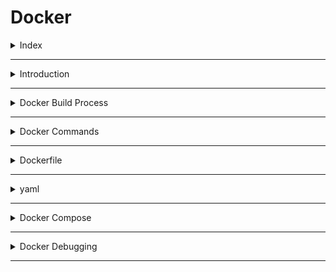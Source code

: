 # Docker

<details>
<summary>Index</summary>

## Index

- Introduction
- Setup
- Docker Build Process
- Docker Commands
- Dockerfile
- yaml
- Docker Compose

</details>

---

<details>
<summary>Introduction</summary>

## Introduction

- Docker is an open-source platform for developing, shipping, and running applications in containers.
  - developing -> writing Dockerfile & build Docker image
  - shipping -> store Docker Image that can use others
  - Running -> Run the Docker Image in container

</details>

---

<details>
<summary>Docker Build Process</summary>

## Docker Build Process

1. Dockerfile -> It contains instructions to create Docker Image.
2. Docker Image -> It contains code, libraries and dependencies.
3. Docker hub -> A repository to store and share Docker images.

### Basics

- Images: Blueprints for creating containers.
- Containers: Running instances of images.
- Volumes: Storage areas for saving data used by containers.

![Docker Build Process](./Assets/04-docker-build-process/01-docker-build-process.png)

</details>

---

<details>
<summary>Docker Commands</summary>

## Docker Commands

Initially start the Docker then run the docker commands.

### 1. Check available docker images in Local

- `docker images`
- It is used to check all the available docker images.
- image is a package which contains (code + dependencies)

### 2. download docker image from Docker-Hub

- `docker pull <image_name>` or `docker image pull <image_name>`
- It is used to download docker image from docker-hub (docker registry).
- In the docker-hub, you can check your own images and public images.
  - Ex : `docker pull hello-world`
  - ![docker image](./Assets/03-docker-commands/01-docker-image.png)

### create container

- `docker create <image_name>` or `docker create <image_id>`
- It is used to create docker container with random name
- Ex : `docker create hello-world`

- `docker create --name <container_name> <image_name>`
- It is used to create docker container with given container name
- Ex : `docker create --name my-hello-world-one hello-world`
- ![Create container](./Assets/03-docker-commands/02-create-container.png)

### display containers

- `docker ps` - to display all the running containers
- `docker ps -a` - to display running and stopped containers
- ![display containers](./Assets/03-docker-commands/03-display-container.png)

### start the container

- `docker start <container_name>` or `docker start <container_id>` - It is used to start the docker container.
- Ex : `docker start my-hello-world-one`
- ![start container](./Assets/03-docker-commands/04-start-container.png)

### Create & run the Container

- `run` is used to create and run the container at a time.
- `docker run <image_name>` or `docker run <image_id>`
- It is used to create docker container with random name
- Ex : `docker run hello-world`

- `docker run --name <container_name> <image_name>`
- It is used to create docker container with given container name
- Ex : `docker run --name my-hello-world-one hello-world`
- ![Start & Run the Container](./Assets/03-docker-commands/05-create-start-container.png)

### Run the Container in detached mode

- After creating the container my terminal should be available to execute the further commands (container without occupying your terminal), you can use the --detach (or -d ) flag.
- `docker run -d <image_name>`
- It is used to run application in detached mode.
- Ex : `docker run --name my-hello-world-one -d hello-world`

### container logs

- `docker logs <container_name>`
- It is used to see container logs

### stop the container

- `docker stop <container_name>` or `docker stop <container_id>`
- It is used to stop the running container.
- Ex : `docker stop my-hello-world-one`

### delete the container

- `docker rm <container_name>` or `docker rm <container_id>`
- It is used to delete the container
- Ex : `docker rm my-hello-world-one`

### delete the docker image

- first delete container then delete the image
- `docker rmi <image_name>` or `docker rmi <image_id>`
- It is used to delete the docker image
- Ex : `docker rmi hello-world`

### delete stopped containers and un-used images

- `docker system prune -a`
- It is used to delete un-used images + stopped containers

### port mapping

- Makes applications inside containers accessible from your host machine.
- `docker run -p <host_port>:<container_port> <image_name>`
- EX : `docker run -p 8080:8080 hello-world`
- ![Port Mapping](./Assets/03-docker-commands/06-port-mapping.png)

### docker command

- `docker run -d -p 9090:9090 --name my-container-one hello-world`

* `-d` represents detached mode
* `-p` represents port mapping
* `--name` represents name of the container

</details>

---

<details>
<summary>Dockerfile</summary>

## Dockerfile

- ![Dockerfile](./Assets/04-docker-build-process/01-docker-build-process.png)
- ![Dockerfile](./Assets/05-dockerfile/01-dockerfile.png)

- we write some instructions to build Docker image.
- Dockerfile is used to specify dependencies are required for the application.

* **Dockerfile -> Docker Image -> Docker Registry**

### Steps :

1. Dockerfile
2. Docker Image
3. Docker Registry
4. Docker Container

---

### Dockerfile

- It contains instructions to build image.
- we will specify application dependencies here.
- Dockerfile keywords
  - FROM
  - MAINTAINER
  - COPY
  - RUN
  - CMD
  - EXPOSE
  - WORKDIR
  - ENTRYPOINT

### Dockerfile keywords

- FROM : Every dockerfile starts with `FROM` keyword.
  It is used to specify base image required for our application. The software (dependency) is required to run our code.
  Ex : `FROM : node` , `FROM : mysql`, `FROM : python`

- MAINTAINER : It is used to specify author of Dockerfile.
  EX : `MAINTAINER <andepraveen>`

- COPY : It is used to copy the files from host machine to container machine.
  EX : `COPY <src> <des>`
  EX : `COPY target/app.war /user/app/node/webapp.war`

- RUN : It is used to execute instructions while creating docker image.
  EX :`RUN git clone <url>`
  EX :`RUN git clone <url>`

  Note : We can run write multiple RUN instructions in Dockerfile and they will be processed from top to bottom.

- CMD : It is used to execute instructions while creating docker container. Here overriding possible.
  EX : `CMD npm install`

- Note : If we write multiple CMD instructions docker will process only last CMD instruction.

- ENTRYPOINT : - CMD : It is used to execute instructions while creating docker container. Here, overriding not possible.
  EX : `ENTRYPOINT npm install`

- EXPOSE : It is used to specify container port number. It is just readability and documentation purpose.
  EX : `EXPOSE 8080`

- WORKDIR : It is used to specify working directory (path change).
  Ex : `WORKDIR /user/app`

### 1. Dockerfile

- Docker file is used to build an image

* Naming Convention : Dockerfile
* Write Dockerfile

```dockerfile

# sample Dockerfile
FROM node:22-alpine3.19
MAINTAINER <andepraveen>
RUN 'echo run msg - 1'
RUN 'echo run msg - 2'
CMD 'echo cmd msg - 1'
CMD 'echo cmd msg - 2'
```

### 2. Docker Image

- `docker build -t <image_name> . ` -> dot is the current working directory
- Ex : `docker build -t app1 .` - **-t** means tagName
- `docker build -t <image_name> -f <file_name>` - if docker file name is other than Dockerfile
- Ex : `docker build -t app2 -f praveenDockerfile`

### 3. Docker Container

- Run the Container
- `docker run app1`

### 4. Docker Registry

- Create Docker Image - `docker build -t andepraveen/app1 .`
- `docker login` - Login into Your Docker hub Account
- `docker push andepraveen/app1` - it store in the Docker hub
- use tagnames
  - `andepraveen/app:v1`
  - `andepraveen/app:0.0.1`
  - `andepraveen/app:latest`

### Run Docker Application

1. `git clone <repo>`
2. `cd <dir_name>`
3. `docker build -t <docker_image>`
4. `docker images` - check docker image
5. `docker run -d -p 5000:5000 <docker_image>`

</details>

---

<details>
<summary>yaml</summary>

## yaml

- **yaml** stands for **Ain't Markup Language**
- YAML is a human-readable data serialization language that is often used for writing configuration files.
- YAML is a superset of JSON, which means that any valid JSON document is also a valid

### yaml docs

https://docs.ansible.com/ansible/latest/playbook_guide/playbooks.html#working-with-playbooks

### Write yaml file

- fileName.yaml
- yaml uses Indentation
- with indentation we can create object (`key:value`)

</details>

---

<details>
<summary>Docker Compose</summary>

## Docker Compose

- It is used to manage multi container based applications.
- when we are working with microservices based app we will have multiple services. Every service will have its own docker image.
- To work with docker compose we need to create docker-compose.yaml file.

### write docker-compose

- Write Docker Compose file - use yaml
- Run Docker Compose file `docker-compose -f fileName.yaml up`

### Without Docker Compose

- every thing you need to do manually, lot of time consuming.
- we create and run all containers individually.

```Dockerfile
docker run -d -p 8080:8080 --name hotels <image_name>
docker run -d -p 8080:8080 --name flights <image_name>
docker run -d -p 8080:8080 --name trains <image_name>
docker run -d -p 8080:8080 --name cabs <image_name>
```

### Docker Compose

- Docker Compose is used to manage multiple docker containers.

- we can start the multiple containers at a time.
- we can stop the multiple containers at a time.

* `docker-compose up` - it creates multiple containers at a time
* `docker-compose down` - it delete multiple containers at a time

- when we are working with microservices based app we will have multiple services. Every service will have its own docker image.

### create docker-compose

- src -> source code of the project
- pom -> libraries information
- Dockerfile -> Dependencies
- docker-compose -> containers information

* `docker-compose build` These are created the images
* `docker-compose up` It will read docker-compose yaml then it creates containers according to 'docker-compose.yaml'
* `docker-compose up -d` creates containers in the detached mode
* `docker-compose down` stops and removes all containers defined in your docker-compose.yml.

* `docker-compose down && docker-compose build && docker-compose up -d` - run all the commands

### steps to write docker-compose file

1. version
2. services
   1. service_name
      1. depends_on
      2. environment
      3. build
      4. restart
      5. container_name
      6. ports
      7. healthCheck
      8. network
      9. volumes
3. networks
   1. commonNetwork
      - `driver: bridge`
4. volumes
   - db_database

```py
version: "3.8"

services:

  # 01 Database Server
  db: # Defines the 'db' service for MySQL database
    image: mysql:8.0 # Uses the MySQL 8.0 Docker image
    container_name: db
    environment: # Sets environment variables for the database configuration
      - MYSQL_USER=database # username
      - MYSQL_PASSWORD=pass123 # Sets the password for the MySQL user
      - MYSQL_DATABASE=appdb # Specifies the name of the database
      - MYSQL_ROOT_PASSWORD=pass123 # Sets the root password for MySQL
    ports:
      - 3307:3306 # Maps the container's port 3306 to the host's port 3307
    networks:
      - sameNetworkAsMysql # Connects the service to the 'sameNetworkAsMysql' network
    volumes:
      - db_data:/var/lib/mysql

  # 02 Backend Server
  api: # Defines the 'api' service for the backend API
    depends_on:
      - db # Specifies that the 'api' service depends on the 'db' service
    environment:
      - DB_HOST=db
      - DB_USER=database
      - DB_PASSWORD=pass123
      - DB_NAME=appdb
      - DB_PORT=3306
    build: # Builds the backend API using the provided Dockerfile
      context: ./backend # Specifies the build context directory for the backend
      dockerfile: Dockerfile # Specifies the Dockerfile to use for building the backend
    restart: on-failure # Restarts the container if it fails
    container_name: api
    ports:
      - 5000:5000 # Maps the container's port 3000 to the host's port 3000
    healthcheck:
      test: ["CMD", "curl", "-f", "http://localhost:5000/"]  # Adjust your backend health endpoint
      interval: 10s
      retries: 5
    networks:
      - sameNetworkAsMysql # Connects the service to the 'sameNetworkAsMysql' network

  # 03 Frontend Server
  frontend: # Defines the 'frontend' service for the frontend app
    depends_on:
      api: # Specifies that the 'frontend' service depends on the 'api' service
        condition: service_healthy  # Wait until the backend service is healthy
    build: # Builds the frontend app using the provided Dockerfile
      context: ./frontend # Specifies the build context directory for the frontend
    restart: on-failure # Restarts the container if it fails
    container_name: frontend
    ports:
      - 3000:3000 # Maps the container's port 3000 to the host's port 3001
    networks:
      - sameNetworkAsMysql # Connects the service to the 'sameNetworkAsMysql' network

networks:
  sameNetworkAsMysql: # Defines the 'sameNetworkAsMysql' network
    driver: bridge # Specifies the network driver as 'bridge'

volumes:
  db_data:

```

### Execute the docker-compose file

1. kill the running ports that are using in docker-compose
2. docker-compose up --build
</details>

---

<details>
<summary>Docker Debugging</summary>

## Docker Debugging

### Open docker Container shell

- `docker ps` - show running containers
- `docker exec -it <container_name_or_id> /bin/bash`
</details>

---
